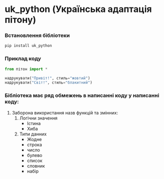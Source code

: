 # uk_python (Українська адаптація пітону)

### Встановлення бібліотеки

```sh
pip install uk_python
```

### Приклад коду

```python
from пітон import *

надрукувати("Привіт!", стиль="жовтий")
надрукувати("Світ!", стиль="блакитний")
```


### Бібліотека має ряд обмежень в написанні коду у написанні коду:

1. Заборона використання назв функцій та змінних:
   1. Логічни значення
      - Істина
      - Хиба
   2. Типи данних
      - Жодне
      - строка
      - число
      - булево
      - список
      - словник
      - набір